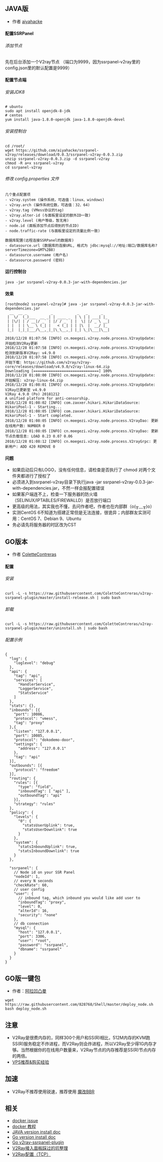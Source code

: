 ## JAVA版
- 作者 [aiyahacke](https://github.com/aiyahacke)

#### 配置SSRPanel
###### 添加节点
先在后台添加一个V2ray节点
（端口为9999，因为ssrpanel-v2ray里的config.json里的默认配置是9999）

#### 配置节点端
###### 安装JDK8
```
# ubuntu
sudo apt install openjdk-8-jdk
# centos
yum install java-1.8.0-openjdk java-1.8.0-openjdk-devel
```

###### 安装控制台
```
cd /root/
wget https://github.com/aiyahacke/ssrpanel-v2ray/releases/download/0.0.3/ssrpanel-v2ray-0.0.3.zip
unzip ssrpanel-v2ray-0.0.3.zip -d ssrpanel-v2ray
chmod -R a+x ssrpanel-v2ray
cd ssrpanel-v2ray
```


###### 修改 config.properties 文件
```
几个重点配置项
- v2ray.system (操作系统，可选值：linux、windows)
- v2ray.arch (操作系统位数，可选值：32、64)
- v2ray.tag (VMess协议的tag)
- v2ray.alter-id (与面板里设定的额外ID一致)
- v2ray.level (用户等级，暂无用)
- node.id (面板添加节点后得到的节点ID)
- node.traffic-rate (与面板里设定的流量比例一致)

数据库配置(远程连接SSRPanel的数据库)
- datasource.url (数据库的连接URL, 格式为 jdbc:mysql://地址:端口/数据库名称?serverTimezone=GMT%2B8)
- datasource.username (用户名)
- datasource.password (密码)
```

#### 运行控制台
```
java -jar ssrpanel-v2ray-0.0.3-jar-with-dependencies.jar
```

#### 效果
```
[root@node2 ssrpanel-v2ray]# java -jar ssrpanel-v2ray-0.0.3-jar-with-dependencies.jar
  __  __ _           _           _   _      _
 |  \/  (_)___  __ _| | ____ _  | \ | | ___| |_
 | |\/| | / __|/ _` | |/ / _` | |  \| |/ _ \ __|
 | |  | | \__ \ (_| |   < (_| | | |\  |  __/ |_
 |_|  |_|_|___/\__,_|_|\_\__,_| |_| \_|\___|\__|

2018/12/28 01:07:56 [INFO] cn.moegezi.v2ray.node.process.V2rayUpdate: 开始检测V2Ray更新  
2018/12/28 01:07:58 [INFO] cn.moegezi.v2ray.node.process.V2rayUpdate: 检测到新版本V2Ray: v4.9.0  
2018/12/28 01:07:58 [INFO] cn.moegezi.v2ray.node.process.V2rayUpdate: 开始下载: https://github.com/v2ray/v2ray-core/releases/download/v4.9.0/v2ray-linux-64.zip  
Downloading [==============================] 100%
2018/12/28 01:08:00 [INFO] cn.moegezi.v2ray.node.process.V2rayUpdate: 开始解压: v2ray-linux-64.zip  
2018/12/28 01:08:01 [INFO] cn.moegezi.v2ray.node.process.V2rayUpdate: V2Ray已更新至 v4.9.0  
V2Ray 4.9.0 (Po) 20181212
A unified platform for anti-censorship.
2018/12/28 01:08:02 [INFO] com.zaxxer.hikari.HikariDataSource: HikariPool-1 - Starting...  
2018/12/28 01:08:05 [INFO] com.zaxxer.hikari.HikariDataSource: HikariPool-1 - Start completed.  
2018/12/28 01:08:05 [INFO] cn.moegezi.v2ray.node.process.V2rayDao: 更新在线用户数: NUMBER 0  
2018/12/28 01:08:05 [INFO] cn.moegezi.v2ray.node.process.V2rayDao: 更新节点负载信息: LOAD 0.23 0.07 0.06  
2018/12/28 01:08:12 [INFO] cn.moegezi.v2ray.node.process.V2rayGrpc: 更新用户: ADD 420 REMOVE 0
```

#### 问题
 - 如果启动后只有LOGO，没有任何信息，请检查是否执行了 chmod 对两个文件夹都进行了授权了
 - 必须进入到ssrpanel-v2ray目录下执行java -jar ssrpanel-v2ray-0.0.3-jar-with-dependencies.jar，不然一样会报配置错误
 - 如果客户端连不上，检查一下服务器的防火墙（SELINUX/IPTABLES/FIREWALLD）是否放行端口
 - 更高级的用法，其实我也不懂，去问作者吧，作者也在内部群（o(╥﹏╥)o）
 - 实测CentOS 6不知道为搭建正常但是无法连接，很诡异；内部群友实测可用：CentOS 7、Debian 9、Ubuntu
 - 务必请先将服务器的时区改为CST

## GO版本
- 作者 [ColetteContreras](https://github.com/ColetteContreras)

#### 配置
###### 安装
```
curl -L -s https://raw.githubusercontent.com/ColetteContreras/v2ray-ssrpanel-plugin/master/install-release.sh | sudo bash
```

###### 卸载
```
curl -L -s https://raw.githubusercontent.com/ColetteContreras/v2ray-ssrpanel-plugin/master/uninstall.sh | sudo bash
```

###### 配置示例
```
{
  "log": {
    "loglevel": "debug"
  },
  "api": {
    "tag": "api",
    "services": [
      "HandlerService",
      "LoggerService",
      "StatsService"
    ]
  },
  "stats": {},
  "inbounds": [{
    "port": 10086,
    "protocol": "vmess",
    "tag": "proxy"
  },{
    "listen": "127.0.0.1",
    "port": 10085,
    "protocol": "dokodemo-door",
    "settings": {
      "address": "127.0.0.1"
    },
    "tag": "api"
  }],
  "outbounds": [{
    "protocol": "freedom"
  }],
  "routing": {
    "rules": [{
      "type": "field",
      "inboundTag": [ "api" ],
      "outboundTag": "api"
    }],
    "strategy": "rules"
  },
  "policy": {
    "levels": {
      "0": {
        "statsUserUplink": true,
        "statsUserDownlink": true
      }
    },
    "system": {
      "statsInboundUplink": true,
      "statsInboundDownlink": true
    }
  },

  "ssrpanel": {
    // Node id on your SSR Panel
    "nodeId": 1,
    // every N seconds
    "checkRate": 60,
    // user config
    "user": {
      // inbound tag, which inbound you would like add user to
      "inboundTag": "proxy",
      "level": 0,
      "alterId": 16,
      "security": "none"
    },
    // db connection
    "mysql": {
      "host": "127.0.0.1",
      "port": 3306,
      "user": "root",
      "password": "ssrpanel",
      "dbname": "ssrpanel"
    }
  }
}
```

## GO版一键包
- 作者：[阿拉凹凸曼](https://github.com/828768)
```
wget https://raw.githubusercontent.com/828768/Shell/master/deploy_node.sh
bash deploy_node.sh
```

## 注意
 - V2Ray是很费内存的，同样300个用户和SS(R)相比，512M内存的KVM跑SS(R)服务稳定不炸进程，而V2Ray则会炸进程，所以V2Ray至少得1G内存才够。当然根据你的在线用户数量来，V2Ray节点的内存推荐是SS(R)节点内存的两倍。
 - [VPS推荐&购买经验](https://github.com/ssrpanel/SSRPanel/wiki/VPS%E6%8E%A8%E8%8D%90&%E8%B4%AD%E4%B9%B0%E7%BB%8F%E9%AA%8C)

## 加速
 - V2Ray不推荐使用锐速，推荐使用 [魔改BBR](https://github.com/cx9208/bbrplus)
## 相关
- [docker issue](https://github.com/ssrpanel/SSRPanel/issues/1050)
- [docker 教程](https://bfv.tw/index.php/2018/10/30/%E6%90%AD%E5%BB%BA-ssrpanel-v2ray-docker/)
- [JAVA version install doc](https://github.com/aiyahacke/ssrpanel-v2ray)
- [Go version install doc](https://github.com/ssrpanel/SSRPanel/issues/1222)
- [Go v2ray-ssrpanel-plugin](https://github.com/ColetteContreras/v2ray-ssrpanel-plugin)
- [V2Ray接入面板踩过的坑整理](http://sobaigu.com/ssrpanel-v2ray-go.html)
- [V2Ray配置（TCP）](https://github.com/ColetteContreras/v2ray-ssrpanel-plugin/issues/9)